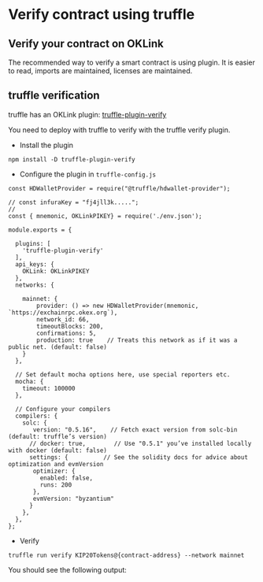 # Verify contract using truffle
## Verify your contract on OKLink
The recommended way to verify a smart contract is using plugin. It is easier to read, imports are maintained, licenses are maintained.

## truffle verification
truffle has an OKLink plugin: [truffle-plugin-verify](https://github.com/rkalis/truffle-plugin-verify)

You need to deploy with truffle to verify with the truffle verify plugin.
- Install the plugin

```npm install -D truffle-plugin-verify```

- Configure the plugin in `truffle-config.js`
```
const HDWalletProvider = require("@truffle/hdwallet-provider");

// const infuraKey = "fj4jll3k.....";
//
const { mnemonic, OKLinkPIKEY} = require('./env.json');

module.exports = {

  plugins: [
    'truffle-plugin-verify'
  ],
  api_keys: {
    OKLink: OKLinkPIKEY
  },
  networks: {

    mainnet: {
        provider: () => new HDWalletProvider(mnemonic, `https://exchainrpc.okex.org`),
        network_id: 66,
        timeoutBlocks: 200,
        confirmations: 5,
        production: true    // Treats this network as if it was a public net. (default: false)
    }
  },

  // Set default mocha options here, use special reporters etc.
  mocha: {
    timeout: 100000
  },

  // Configure your compilers
  compilers: {
    solc: {
       version: "0.5.16",    // Fetch exact version from solc-bin (default: truffle’s version)
      // docker: true,        // Use "0.5.1" you’ve installed locally with docker (default: false)
      settings: {          // See the solidity docs for advice about optimization and evmVersion
       optimizer: {
         enabled: false,
         runs: 200
       },
       evmVersion: "byzantium"
      }
    },
  },
};
```
- Verify
```
truffle run verify KIP20Tokens@{contract-address} --network mainnet
```
You should see the following output:
